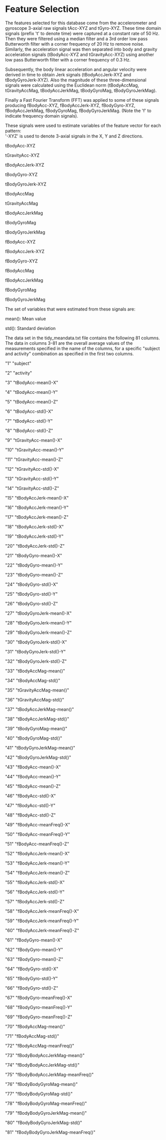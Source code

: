 Feature Selection 
=================

The features selected for this database come from the accelerometer and gyroscope 3-axial raw signals tAcc-XYZ and tGyro-XYZ. These time domain signals (prefix 't' to denote time) were captured at a constant rate of 50 Hz. Then they were filtered using a median filter and a 3rd order low pass Butterworth filter with a corner frequency of 20 Hz to remove noise. Similarly, the acceleration signal was then separated into body and gravity acceleration signals (tBodyAcc-XYZ and tGravityAcc-XYZ) using another low pass Butterworth filter with a corner frequency of 0.3 Hz. 

Subsequently, the body linear acceleration and angular velocity were derived in time to obtain Jerk signals (tBodyAccJerk-XYZ and tBodyGyroJerk-XYZ). Also the magnitude of these three-dimensional signals were calculated using the Euclidean norm (tBodyAccMag, tGravityAccMag, tBodyAccJerkMag, tBodyGyroMag, tBodyGyroJerkMag). 

Finally a Fast Fourier Transform (FFT) was applied to some of these signals producing fBodyAcc-XYZ, fBodyAccJerk-XYZ, fBodyGyro-XYZ, fBodyAccJerkMag, fBodyGyroMag, fBodyGyroJerkMag. (Note the 'f' to indicate frequency domain signals). 

These signals were used to estimate variables of the feature vector for each pattern:  
'-XYZ' is used to denote 3-axial signals in the X, Y and Z directions.

tBodyAcc-XYZ

tGravityAcc-XYZ

tBodyAccJerk-XYZ

tBodyGyro-XYZ

tBodyGyroJerk-XYZ

tBodyAccMag

tGravityAccMag

tBodyAccJerkMag

tBodyGyroMag

tBodyGyroJerkMag

fBodyAcc-XYZ

fBodyAccJerk-XYZ

fBodyGyro-XYZ

fBodyAccMag

fBodyAccJerkMag

fBodyGyroMag

fBodyGyroJerkMag

The set of variables that were estimated from these signals are: 

mean(): Mean value

std(): Standard deviation

The data set in the tidy_meandata.txt file contains the following 81 columns. The data in columns 3-81 are the overall average values of the measurements specified in the name of the columns, for a specific "subject and activity" combination as specified in the first two columns. 


"1" "subject"

"2" "activity"

"3" "tBodyAcc-mean()-X"

"4" "tBodyAcc-mean()-Y"

"5" "tBodyAcc-mean()-Z"

"6" "tBodyAcc-std()-X"

"7" "tBodyAcc-std()-Y"

"8" "tBodyAcc-std()-Z"

"9" "tGravityAcc-mean()-X"

"10" "tGravityAcc-mean()-Y"

"11" "tGravityAcc-mean()-Z"

"12" "tGravityAcc-std()-X"

"13" "tGravityAcc-std()-Y"

"14" "tGravityAcc-std()-Z"

"15" "tBodyAccJerk-mean()-X"

"16" "tBodyAccJerk-mean()-Y"

"17" "tBodyAccJerk-mean()-Z"

"18" "tBodyAccJerk-std()-X"

"19" "tBodyAccJerk-std()-Y"

"20" "tBodyAccJerk-std()-Z"

"21" "tBodyGyro-mean()-X"

"22" "tBodyGyro-mean()-Y"

"23" "tBodyGyro-mean()-Z"

"24" "tBodyGyro-std()-X"

"25" "tBodyGyro-std()-Y"

"26" "tBodyGyro-std()-Z"

"27" "tBodyGyroJerk-mean()-X"

"28" "tBodyGyroJerk-mean()-Y"

"29" "tBodyGyroJerk-mean()-Z"

"30" "tBodyGyroJerk-std()-X"

"31" "tBodyGyroJerk-std()-Y"

"32" "tBodyGyroJerk-std()-Z"

"33" "tBodyAccMag-mean()"

"34" "tBodyAccMag-std()"

"35" "tGravityAccMag-mean()"

"36" "tGravityAccMag-std()"

"37" "tBodyAccJerkMag-mean()"

"38" "tBodyAccJerkMag-std()"

"39" "tBodyGyroMag-mean()"

"40" "tBodyGyroMag-std()"

"41" "tBodyGyroJerkMag-mean()"

"42" "tBodyGyroJerkMag-std()"

"43" "fBodyAcc-mean()-X"

"44" "fBodyAcc-mean()-Y"

"45" "fBodyAcc-mean()-Z"

"46" "fBodyAcc-std()-X"

"47" "fBodyAcc-std()-Y"

"48" "fBodyAcc-std()-Z"

"49" "fBodyAcc-meanFreq()-X"

"50" "fBodyAcc-meanFreq()-Y"

"51" "fBodyAcc-meanFreq()-Z"

"52" "fBodyAccJerk-mean()-X"

"53" "fBodyAccJerk-mean()-Y"

"54" "fBodyAccJerk-mean()-Z"

"55" "fBodyAccJerk-std()-X"

"56" "fBodyAccJerk-std()-Y"

"57" "fBodyAccJerk-std()-Z"

"58" "fBodyAccJerk-meanFreq()-X"

"59" "fBodyAccJerk-meanFreq()-Y"

"60" "fBodyAccJerk-meanFreq()-Z"

"61" "fBodyGyro-mean()-X"

"62" "fBodyGyro-mean()-Y"

"63" "fBodyGyro-mean()-Z"

"64" "fBodyGyro-std()-X"

"65" "fBodyGyro-std()-Y"

"66" "fBodyGyro-std()-Z"

"67" "fBodyGyro-meanFreq()-X"

"68" "fBodyGyro-meanFreq()-Y"

"69" "fBodyGyro-meanFreq()-Z"

"70" "fBodyAccMag-mean()"

"71" "fBodyAccMag-std()"

"72" "fBodyAccMag-meanFreq()"

"73" "fBodyBodyAccJerkMag-mean()"

"74" "fBodyBodyAccJerkMag-std()"

"75" "fBodyBodyAccJerkMag-meanFreq()"

"76" "fBodyBodyGyroMag-mean()"

"77" "fBodyBodyGyroMag-std()"

"78" "fBodyBodyGyroMag-meanFreq()"

"79" "fBodyBodyGyroJerkMag-mean()"

"80" "fBodyBodyGyroJerkMag-std()"

"81" "fBodyBodyGyroJerkMag-meanFreq()"
